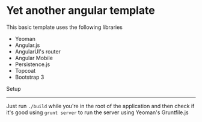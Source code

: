 Yet another angular template
===============

This basic template uses the following libraries

* Yeoman
* Angular.js
* AngularUI's router
* Angular Mobile
* Persistence.js
* Topcoat
* Bootstrap 3

Setup
________

Just run `./build` while you're in the root of the application and then check if it's good using `grunt server` to run the server using Yeoman's Gruntfile.js